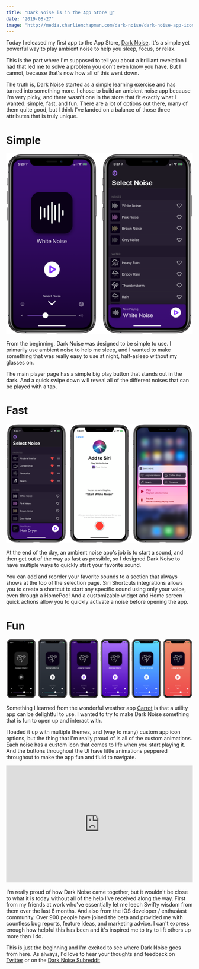 ```yaml
---
title: "Dark Noise is in the App Store 🥳"
date: "2019-08-27"
image: "http://media.charliemchapman.com/dark-noise/dark-noise-app-icon-cropped.png"
---
```


Today I released my first app to the App Store, [Dark Noise](https://apps.apple.com/us/app/dark-noise/id1465439395).  It's a simple yet powerful way to play ambient noise to help you sleep, focus, or relax.

This is the part where I'm supposed to tell you about a brilliant revelation I had that led me to solve a problem you don't even know you have.  But I cannot, because that's now how all of this went down.

The truth is, Dark Noise started as a simple learning exercise and has turned into something more.  I chose to build an ambient noise app because I'm very picky, and there wasn't one in the store that fit exactly what I wanted: simple, fast, and fun.  There are a lot of options out there, many of them quite good, but I think I've landed on a balance of those three attributes that is truly unique.

# Simple

![Player and sound picker screenshots](/assets/posts/2019/08/27/dark-noise-simple.png)

From the beginning, Dark Noise was designed to be simple to use.  I primarily use ambient noise to help me sleep, and I wanted to make something that was really easy to use at night, half-asleep without my glasses on.  

The main player page has a simple big play button that stands out in the dark. And a quick swipe down will reveal all of the different noises that can be played with a tap.

# Fast

![Favorites, Siri, and widget screenshots](/assets/posts/2019/08/27/dark-noise-speed.png)

At the end of the day, an ambient noise app's job is to start a sound, and then get out of the way as fast as possible, so I designed Dark Noise to have multiple ways to quickly start your favorite sound.  

You can add and reorder your favorite sounds to a section that always shows at the top of the selection page.  Siri Shortcuts integrations allows you to create a shortcut to start any specific sound using only your voice, even through a HomePod!  And a customizable widget and Home screen quick actions allow you to quickly activate a noise before opening the app.

# Fun

![Dark Noise themes](/assets/posts/2019/08/27/dark-noise-themes.png)

Something I learned from the wonderful weather app [Carrot](https://www.meetcarrot.com/weather/) is that a utility app can be delightful to use.  I wanted to try to make Dark Noise something that is fun to open up and interact with.

I loaded it up with multiple themes, and (way to many) custom app icon options, but the thing that I'm really proud of is all of the custom animations.  Each noise has a custom icon that comes to life when you start playing it.  And the buttons throughout the UI have little animations peppered throughout to make the app fun and fluid to navigate.

<div style="width: 100%;max-width: 560px;margin-left: auto;margin-right: auto;"><iframe style="width:100%" width="560" height="315" src="https://www.youtube.com/embed/Q7BDtu9CkAI" frameborder="0" allow="accelerometer; autoplay; encrypted-media; gyroscope; picture-in-picture" allowfullscreen></iframe></iframe></div>

I'm really proud of how Dark Noise came together, but it wouldn't be close to what it is today without all of the help I've received along the way.  First from my friends at work who've essentially let me leech Swifty wisdom from them over the last 8 months.  And also from the iOS developer / enthusiast community.  Over 900 people have joined the beta and provided me with countless bug reports, feature ideas, and marketing advice.  I can't express enough how helpful this has been and it's inspired me to try to lift others up more than I do.

This is just the beginning and I'm excited to see where Dark Noise goes from here.  As always, I'd love to hear your thoughts and feedback on [Twitter](https://twitter.com/DarkNoiseApp) or on the [Dark Noise Subreddit](https://www.reddit.com/r/DarkNoiseApp/)